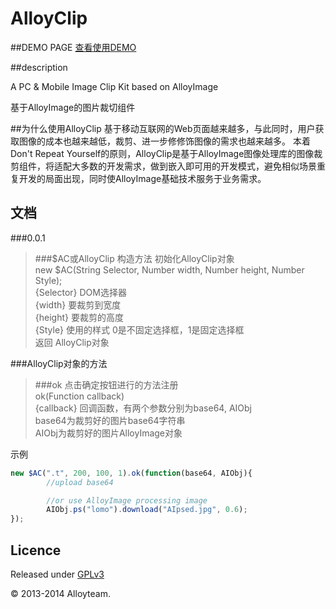 AlloyClip
=========
##DEMO PAGE
[查看使用DEMO](http://alloyteam.github.com/AlloyClip/)

##description

A PC &amp; Mobile Image Clip Kit based on AlloyImage

基于AlloyImage的图片裁切组件

##为什么使用AlloyClip
基于移动互联网的Web页面越来越多，与此同时，用户获取图像的成本也越来越低，裁剪、进一步修修饰图像的需求也越来越多。
本着Don't Repeat Yourself的原则，AlloyClip是基于AlloyImage图像处理库的图像裁剪组件，将适配大多数的开发需求，做到嵌入即可用的开发模式，避免相似场景重复开发的局面出现，同时使AlloyImage基础技术服务于业务需求。

## 文档

###0.0.1

>###$AC或AlloyClip
构造方法 初始化AlloyClip对象<br />
new $AC(String Selector, Number width, Number height, Number Style);<br />
{Selector} DOM选择器<br />
{width} 要裁剪到宽度<br />
{height} 要裁剪的高度<br />
{Style} 使用的样式 0是不固定选择框，1是固定选择框<br />
返回 AlloyClip对象

###AlloyClip对象的方法

>###ok
点击确定按钮进行的方法注册<br />
ok(Function callback)<br />
{callback} 回调函数，有两个参数分别为base64, AIObj<br />
base64为裁剪好的图片base64字符串<br />
AIObj为裁剪好的图片AlloyImage对象<br />

示例
```javascript
new $AC(".t", 200, 100, 1).ok(function(base64, AIObj){
        //upload base64

        //or use AlloyImage processing image
        AIObj.ps("lomo").download("AIpsed.jpg", 0.6);
});
```


## Licence ##
Released under [GPLv3](https://github.com/AlloyTeam/AlloyClip/blob/master/gpl.txt)

© 2013-2014 Alloyteam.
